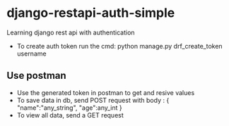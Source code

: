 # django-restapi-auth-simple
Learning django rest api with authentication 

* To create auth token run the cmd: python manage.py drf_create_token username

## Use postman
- Use the generated token in postman to get and resive values
- To save data in db, send POST request with body :
{
    "name":"any_string",
    "age":any_int
}
- To view all data, send a GET request
